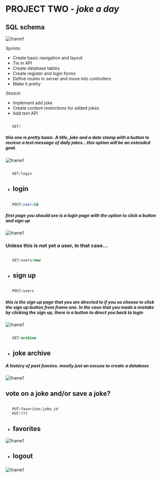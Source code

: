 # PROJECT TWO - *joke a day*

## SQL schema

![frame1](/erd.png)

*Sprints:*

- Create basic navigation and layout
- Tie in API
- Create database tables
- Create register and login forms
- Define routes in server and move into controllers
- Make it pretty

*Stretch:*

- Implement add joke
- Create content restrictions for added jokes
- Add text API

```sql

   GET/

```

##### this one is pretty basic. A title, joke and a date stamp with a button to recieve a text message of daily jokes...this option will be an extended goal.

![frame1](/home.png)

```sql

   GET/login

```

- ## login

```sql

   POST/user/id

```

##### first page you should see is a login page with the option to click a button and sign up

![frame1](/login.png)

### Unless this is not yet a user, in that case...

```sql

   GET/users/new

```

- ## sign up

```sql

   POST/users

```

##### this is the sign up page that you are directed to if you so choose to click the sign up button from frame one. In the case that you made a mistake by clicking the sign up, there is a button to direct you back to login

![frame1](/signup.png)

```sql

   GET/archive

```

- ## joke archive

##### A history of past funnies. mostly just an excuse to create a database

![frame1](/archive.png)

## vote on a joke and/or save a joke?

```sql

   PUT/favorites/joke_id
   PUT/???

```

- ## favorites

![frame1](/favorites.png)

- ## logout

##### 

![frame1](/logout.png)